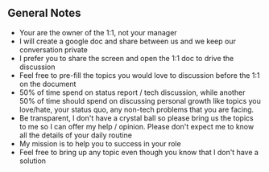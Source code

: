 ## General Notes

- Your are the owner of the 1:1, not your manager
- I will create a google doc and share between us and we keep our conversation private
- I prefer you to share the screen and open the 1:1 doc to drive the discussion
- Feel free to pre-fill the topics you would love to discussion before the 1:1 on the document
- 50% of time spend on status report / tech discussion, while another 50% of time should spend on discussing personal growth like topics you love/hate, your status quo, any non-tech problems that you are facing.
- Be transparent, I don't have a crystal ball so please bring us the topics to me so I can offer my help / opinion. Please don't expect me to know all the details of your daily routine
- My mission is to help you to success in your role
- Feel free to bring up any topic even though you know that I don't have a solution

